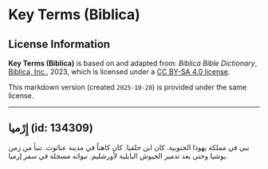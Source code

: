 # Key Terms (Biblica)

## License Information

**Key Terms (Biblica)** is based on and adapted from: _Biblica Bible Dictionary_, [Biblica, Inc.](https://www.biblica.com/), 2023, which is licensed under a [CC BY-SA 4.0 license](https://creativecommons.org/licenses/by-sa/4.0/legalcode.en).

This markdown version (created `2025-10-20`) is provided under the same license.



--------------------------------

## إِرْميا (id: 134309)

نبي في مملكة يهوذا الجنوبية. كان ابن حلقيا. كان كاهناً في مدينة عناثوث. تنبأ من زمن يوشيا وحتى بعد تدمير الجيوش البابلية لأورشليم. نبواته مسجلة في سفر إرميا.


